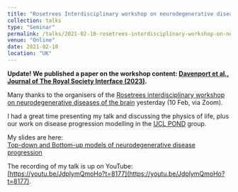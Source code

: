 ```yaml
---
title: "Rosetrees Interdisciplinary workshop on neurodegenerative diseases of the brain"
collection: talks
type: "Seminar"
permalink: /talks/2021-02-10-rosetrees-interdisciplinary-workshop-on-neurodegenerative-diseases-of-the-brain
venue: "Online"
date: 2021-02-10
location: "UK"
---
```


**Update! We published a paper on the workshop content: [Davenport et al., Journal of The Royal Society Interface (2023)](https://doi.org/10.1098/rsif.2022.0406).**

Many thanks to the organisers of the [Rosetrees interdisciplinary workshop on neurodegenerative diseases of the brain](https://www.physicsoflife.org.uk/neurodegenerative-disease.html#) yesterday (10 Feb, via Zoom).

I had a great time presenting my talk and discussing the physics of life, plus our work on disease progression modelling in the [UCL POND](http://pond.cs.ucl.ac.uk) group.

My slides are here:  
[Top-down and Bottom-up models of neurodegenerative disease progression](http://neiloxtoby.com/work/wp-content/uploads/2021/02/20210210-PhysicsOfLife_ND-Oxtoby.pdf)

The recording of my talk is up on YouTube:  
[https://youtu.be/JdplymQmoHo?t=8177](https://youtu.be/JdplymQmoHo?t=8177).
